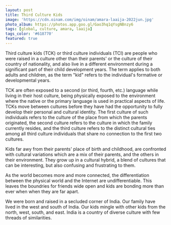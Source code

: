 ```yaml
---
layout: post
title: Third Culture Kids
image: 'https://cdn.oinam.com/img/oinam/amara-laaija-2022jun.jpg'
photo_album: https://photos.app.goo.gl/Gao3hq1qYsgNBnzy6
tags: [global, culture, amara, laaija]
tags_color: '#618770'
featured: true
---
```


Third culture kids (TCK) or third culture individuals (TCI) are people who were raised in a culture other than their parents' or the culture of their country of nationality, and also live in a different environment during a significant part of their child development years. The term applies to both adults and children, as the term "kid" refers to the individual's formative or developmental years.

TCK are often exposed to a second (or third, fourth, etc.) language while living in their host culture, being physically exposed to the environment where the native or the primary language is used in practical aspects of life. TCKs move between cultures before they have had the opportunity to fully develop their personal and cultural identity. The first culture of such individuals refers to the culture of the place from which the parents originated, the second culture refers to the culture in which the family currently resides, and the third culture refers to the distinct cultural ties among all third culture individuals that share no connection to the first two cultures.

Kids far awy from their parents' place of birth and childhood, are confronted with cultural variations which are a mix of their parents, and the others in their environment. They grow up in a cultural hybrid, a blend of cultures that can be interesting, but also confusing and frustrating to them.

As the world becomes more and more connected, the differentiation between the physical world and the Internet are undifferentiable. This leaves the boundries for friends wide open and kids are bonding more than ever when when they are far apart.

We were born and raised in a secluded corner of India. Our family have lived in the west and south of India. Our kids mingle with other kids from the north, west, south, and east. India is a country of diverse culture with few threads of similarities.
